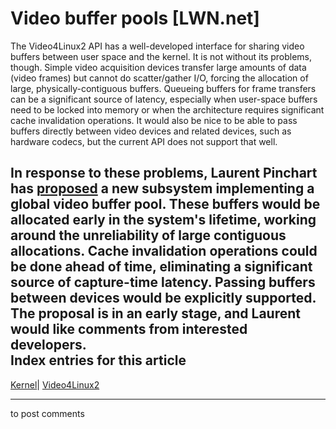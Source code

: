 # Video buffer pools [LWN.net]

The Video4Linux2 API has a well-developed interface for sharing video buffers between user space and the kernel. It is not without its problems, though. Simple video acquisition devices transfer large amounts of data (video frames) but cannot do scatter/gather I/O, forcing the allocation of large, physically-contiguous buffers. Queueing buffers for frame transfers can be a significant source of latency, especially when user-space buffers need to be locked into memory or when the architecture requires significant cache invalidation operations. It would also be nice to be able to pass buffers directly between video devices and related devices, such as hardware codecs, but the current API does not support that well. 

In response to these problems, Laurent Pinchart has [proposed](/Articles/353043/) a new subsystem implementing a global video buffer pool. These buffers would be allocated early in the system's lifetime, working around the unreliability of large contiguous allocations. Cache invalidation operations could be done ahead of time, eliminating a significant source of capture-time latency. Passing buffers between devices would be explicitly supported. The proposal is in an early stage, and Laurent would like comments from interested developers.  
Index entries for this article  
---  
[Kernel](/Kernel/Index)| [Video4Linux2](/Kernel/Index#Video4Linux2)  
  


* * *

to post comments 

